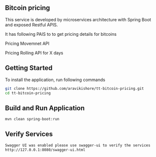 ## Bitcoin pricing

This service is developed by microservices architecture with Spring Boot and exposed Restful APIS.

It has following PAIS to to get pricing details for bitcoins

Pricing Movemnet API

Pricing Rolling API for X days

## Getting Started

To install the application, run following commands

```bash
git clone https://github.com/aravikishore/tt-bitcoin-pricing.git
cd tt-bitcoin-pricing
```
## Build and Run Application
```bash
mvn clean spring-boot:run
```

## Verify Services
```bash
Swagger UI was enabled please use swagger-ui to verify the services
http://127.0.0.1:8080/swagger-ui.html
```
